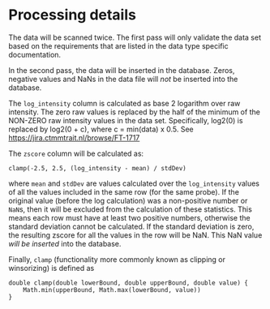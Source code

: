 Processing details
==================

The data will be scanned twice. The first pass will only validate the data set based on the requirements that are listed in the data type specific documentation.

In the second pass, the data will be inserted in the database. Zeros, negative
values and NaNs in the data file will *not* be inserted into the database.

The `log_intensity` column is calculated as base 2 logarithm over raw intensity.
The zero raw values is replaced by the half of the minimum of the NON-ZERO raw intensity values in the data set.
Specifically, log2(0) is replaced by log2(0 + c), where c = min(data) x 0.5. See https://jira.ctmmtrait.nl/browse/FT-1717

The `zscore` column will be calculated as:

    clamp(-2.5, 2.5, (log_intensity - mean) / stdDev)

where `mean` and `stdDev` are values calculated over the `log_intensity` values
of all the values included in the same row (for the same probe). If the original
value (before the log calculation) was a non-positive number or `NaN`s, then it
will be excluded from the calculation of these statistics. This means each row
must have at least two positive numbers, otherwise the standard deviation cannot
be calculated. If the standard deviation is zero, the resulting zscore for all
the values in the row will be NaN. This NaN value *will be inserted* into the
database.

Finally, `clamp` (functionality more commonly known as clipping or winsorizing) is defined as

    double clamp(double lowerBound, double upperBound, double value) {
        Math.min(upperBound, Math.max(lowerBound, value))
    }
